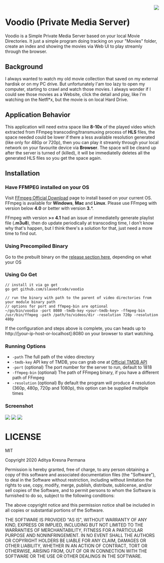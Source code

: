 <img src="https://raw.github.com/slaveofcode/voodio/master/assets/Voodio.png" align="right" />

# Voodio (Private Media Server)
Voodio is a Simple Private Media Server based on your local Movie Directories. It just a simple program doing tracking on your "Movies" folder, create an index and showing the movies via Web UI to play streamly through the browser.

## Background
I always wanted to watch my old movie collection that saved on my external hardisk or on my PC drive. But unfortunately I'am too lazy to open my computer, starting to crawl and watch those movies. I always wonder if I could see those movies as a Website, click the detail and play, like I'm watching on the Netfl*x, but the movie is on local Hard Drive. 

## Application Behavior
This application will need extra space like **8-10x** of the played video which extracted from FFmpeg transcoding/transmuxing process of **HLS** files, the space needed could be lower if there a less available resolution generated (like only for 480p or 720p), then you can play it streamly through your local network on your favourite device via **Browser**. The space will be cleand up after the server is turned of (killed), it will be immediatelly deletes all the generated HLS files so you get the space again.

## Installation

### Have FFMPEG installed on your OS

Visit [FFmpeg Official Download](https://www.ffmpeg.org/download.html) page to install based on your current OS. FFmpeg is available for **Windows**, **Mac** and **Linux**. Please use FFmpeg with version below **4.0** or better with version **3.***.

FFmpeg with version **>= 4.1** had an issue of immediatelly generate playlist file (**.m3u8**), then do update  periodically at transcoding time, I don't know why that's happen, but I think there's a solution for that, just need a more time to find out.

### Using Precompiled Binary

Go to the prebuilt binary on the [release section here](https://github.com/slaveofcode/voodio/releases), depending on what your OS 

### Using Go Get

    // install it via go get
    go get github.com/slaveofcode/voodio

    // run the binary with path to the parent of video directories from your module binary path
    // options for port and ffmpeg-bin are optional
    ~/go/bin/voodio -port 8080 -tmdb-key <your-tmdb-key> -ffmpeg-bin /usr/bin/ffmpeg -path /path/to/videos/dir -resolution 720p -resolution 480p

If the configuration and steps above is complete, you can heads up to http://[your-ip-host-or-localhost]:8080 on your browser to start watching.

### Running Options

- `-path` The full path of the video directory
- `-tmdb-key` API key of TMDB, you can grab one at [Official TMDB API](https://www.themoviedb.org/documentation/api)
- `-port` (optional) The port number for the server to run, default to 1818
- `-ffmpeg-bin` (optional) The path of FFmpeg binary, if you have a different path of FFmpeg
- `-resolution` (optional) By default the program will produce 4 resolution (360p, 480p, 720p and 1080p), this option can be supplied multiple times


### Screenshot
<img src="https://raw.github.com/slaveofcode/voodio/master/assets/home.png" align="center" />
<img src="https://raw.github.com/slaveofcode/voodio/master/assets/detail.png" align="center" />
<img src="https://raw.github.com/slaveofcode/voodio/master/assets/play.png" align="center" />

# LICENSE
MIT

Copyright 2020 Aditya Kresna Permana

Permission is hereby granted, free of charge, to any person obtaining a copy of this software and associated documentation files (the "Software"), to deal in the Software without restriction, including without limitation the rights to use, copy, modify, merge, publish, distribute, sublicense, and/or sell copies of the Software, and to permit persons to whom the Software is furnished to do so, subject to the following conditions:

The above copyright notice and this permission notice shall be included in all copies or substantial portions of the Software.

THE SOFTWARE IS PROVIDED "AS IS", WITHOUT WARRANTY OF ANY KIND, EXPRESS OR IMPLIED, INCLUDING BUT NOT LIMITED TO THE WARRANTIES OF MERCHANTABILITY, FITNESS FOR A PARTICULAR PURPOSE AND NONINFRINGEMENT. IN NO EVENT SHALL THE AUTHORS OR COPYRIGHT HOLDERS BE LIABLE FOR ANY CLAIM, DAMAGES OR OTHER LIABILITY, WHETHER IN AN ACTION OF CONTRACT, TORT OR OTHERWISE, ARISING FROM, OUT OF OR IN CONNECTION WITH THE SOFTWARE OR THE USE OR OTHER DEALINGS IN THE SOFTWARE.
